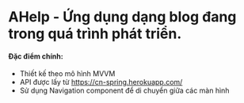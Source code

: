 # AHelp - Ứng dụng dạng blog đang trong quá trình phát triển.<br>
#### Đặc điểm chính:
- Thiết kế theo mô hình MVVM
- API được lấy từ https://cn-spring.herokuapp.com/
- Sử dụng Navigation component để di chuyển giữa các màn hình

